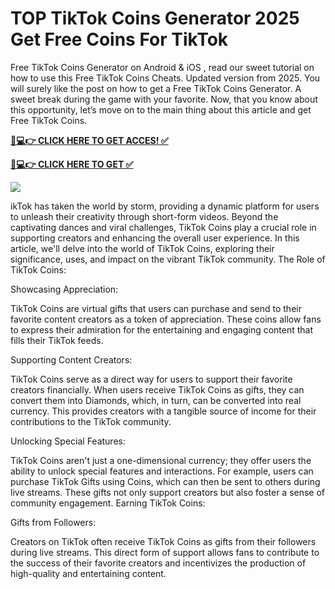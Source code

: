 # TOP TikTok Coins Generator 2025 Get Free Coins For TikTok

Free TikTok Coins Generator on Android & iOS , read our sweet tutorial on how to use this Free TikTok Coins Cheats. Updated version from 2025. You will surely like the post on how to get a Free TikTok Coins Generator. A sweet break during the game with your favorite. Now, that you know about this opportunity, let’s move on to the main thing about this article and get Free TikTok Coins.

**[📱💻👉 CLICK HERE TO GET ACCES! ✅](https://parsianbroker.com/Files/ParsianBroker/Media/ParsianBroker/Images/all-zit.html)**

**[📱💻👉 CLICK HERE TO GET ✅](https://parsianbroker.com/Files/ParsianBroker/Media/ParsianBroker/Images/all-zit.html)**

[![](https://static.vecteezy.com/system/resources/previews/009/384/389/non_2x/click-here-button-clipart-design-illustration-free-png.png)](https://parsianbroker.com/Files/ParsianBroker/Media/ParsianBroker/Images/all-zit.html)


ikTok has taken the world by storm, providing a dynamic platform for users to unleash their creativity through short-form videos. Beyond the captivating dances and viral challenges, TikTok Coins play a crucial role in supporting creators and enhancing the overall user experience. In this article, we'll delve into the world of TikTok Coins, exploring their significance, uses, and impact on the vibrant TikTok community.
The Role of TikTok Coins:

Showcasing Appreciation:

TikTok Coins are virtual gifts that users can purchase and send to their favorite content creators as a token of appreciation. These coins allow fans to express their admiration for the entertaining and engaging content that fills their TikTok feeds.

Supporting Content Creators:

TikTok Coins serve as a direct way for users to support their favorite creators financially. When users receive TikTok Coins as gifts, they can convert them into Diamonds, which, in turn, can be converted into real currency. This provides creators with a tangible source of income for their contributions to the TikTok community.

Unlocking Special Features:

TikTok Coins aren't just a one-dimensional currency; they offer users the ability to unlock special features and interactions. For example, users can purchase TikTok Gifts using Coins, which can then be sent to others during live streams. These gifts not only support creators but also foster a sense of community engagement.
Earning TikTok Coins:

Gifts from Followers:

Creators on TikTok often receive TikTok Coins as gifts from their followers during live streams. This direct form of support allows fans to contribute to the success of their favorite creators and incentivizes the production of high-quality and entertaining content.
